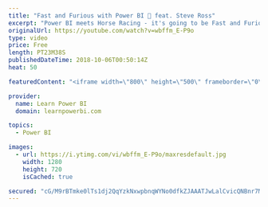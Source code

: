 ```yaml
---
title: "Fast and Furious with Power BI 🏇 feat. Steve Ross"
excerpt: "Power BI meets Horse Racing - it's going to be Fast and Furious. 👉 Connect with Steve: www.linkedin.com/in/steve-ross-23942634 👉 Join the LearnPowerBI Family: https://web.learnpowerbi.com/waitlist-invite/ ============================================ 👉 FREE Power BI Step-by-Step Tutorial http://web.learnpowerbi.com/tutorial"
originalUrl: https://youtube.com/watch?v=wbffm_E-P9o
type: video
price: Free
length: PT23M38S
publishedDateTime: 2018-10-06T00:50:14Z
heat: 50

featuredContent: "<iframe width=\"800\" height=\"500\" frameborder=\"0\" src=\"https://www.youtube.com/embed/wbffm_E-P9o\" allow=\"accelerometer; autoplay; encrypted-media; gyroscope; picture-in-picture\" allowfullscreen></iframe>"

provider:
  name: Learn Power BI
  domain: learnpowerbi.com

topics:
  - Power BI

images:
  - url: https://i.ytimg.com/vi/wbffm_E-P9o/maxresdefault.jpg
    width: 1280
    height: 720
    isCached: true

secured: "cG/M9rBTmke0lTs1dj2QqYzkNxwpbnqWYNo0dfkZJAAATJwLalCvicQNBnr7M5s9jFjYUcTKmI/HoC3VK2x6sPMKCS5/6p7iRPCe3RuQn5JHQWvP8k7sqKiQDURNoajrJT0eNIzo3QYRpsPTC1nNttIO7dDiNsnA6d5sz3niNg8B/keSRsuHXZuj12qCFcgXTs5OFJ+512mukMgcaxzQlUx6Yb1Op3FmfXMS639W88EaVBDfVH+ZnJyNkvqpQtxjX17PxadrZCdBkkE0hu+J+1U5KU36U3Qzrf0autUHEfWm3lh2EMaPZeQX9amVs6icPh277IChvCiZqE6C9aCsJcIAXJr5AgZylGjnk9SH9VSKuvGwmuOzU7ncY29ioOCNDFmlczn42rWfK0K6X/zYcldGONfsFv+W1RAI31RFmv0=;MZ0fOgKS6AkRfzHDdATNiA=="
---
```


